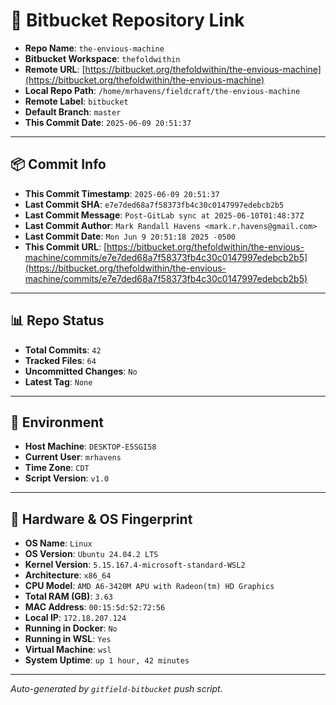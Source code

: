 # 🔗 Bitbucket Repository Link

- **Repo Name**: `the-envious-machine`
- **Bitbucket Workspace**: `thefoldwithin`
- **Remote URL**: [https://bitbucket.org/thefoldwithin/the-envious-machine](https://bitbucket.org/thefoldwithin/the-envious-machine)
- **Local Repo Path**: `/home/mrhavens/fieldcraft/the-envious-machine`
- **Remote Label**: `bitbucket`
- **Default Branch**: `master`
- **This Commit Date**: `2025-06-09 20:51:37`

---

## 📦 Commit Info

- **This Commit Timestamp**: `2025-06-09 20:51:37`
- **Last Commit SHA**: `e7e7ded68a7f58373fb4c30c0147997edebcb2b5`
- **Last Commit Message**: `Post-GitLab sync at 2025-06-10T01:48:37Z`
- **Last Commit Author**: `Mark Randall Havens <mark.r.havens@gmail.com>`
- **Last Commit Date**: `Mon Jun 9 20:51:18 2025 -0500`
- **This Commit URL**: [https://bitbucket.org/thefoldwithin/the-envious-machine/commits/e7e7ded68a7f58373fb4c30c0147997edebcb2b5](https://bitbucket.org/thefoldwithin/the-envious-machine/commits/e7e7ded68a7f58373fb4c30c0147997edebcb2b5)

---

## 📊 Repo Status

- **Total Commits**: `42`
- **Tracked Files**: `64`
- **Uncommitted Changes**: `No`
- **Latest Tag**: `None`

---

## 🧭 Environment

- **Host Machine**: `DESKTOP-E5SGI58`
- **Current User**: `mrhavens`
- **Time Zone**: `CDT`
- **Script Version**: `v1.0`

---

## 🧬 Hardware & OS Fingerprint

- **OS Name**: `Linux`
- **OS Version**: `Ubuntu 24.04.2 LTS`
- **Kernel Version**: `5.15.167.4-microsoft-standard-WSL2`
- **Architecture**: `x86_64`
- **CPU Model**: `AMD A6-3420M APU with Radeon(tm) HD Graphics`
- **Total RAM (GB)**: `3.63`
- **MAC Address**: `00:15:5d:52:72:56`
- **Local IP**: `172.18.207.124`
- **Running in Docker**: `No`
- **Running in WSL**: `Yes`
- **Virtual Machine**: `wsl`
- **System Uptime**: `up 1 hour, 42 minutes`

---

_Auto-generated by `gitfield-bitbucket` push script._
